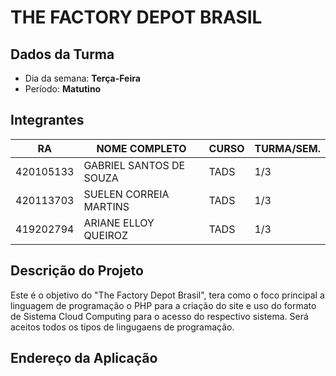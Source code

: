 # THE FACTORY DEPOT BRASIL

## Dados da Turma
* Dia da semana: **Terça-Feira**
* Período: **Matutino**

## Integrantes
|    RA     | NOME COMPLETO            | CURSO | TURMA/SEM. |
|-----------|--------------------------|-------|------------|
| 420105133 | GABRIEL SANTOS DE SOUZA  | TADS  |     1/3    |
| 420113703 | SUELEN CORREIA MARTINS   | TADS  |     1/3    |
| 419202794 | ARIANE ELLOY QUEIROZ     | TADS  |     1/3    |

## Descrição do Projeto

Este é o objetivo do "The Factory Depot Brasil", tera como o foco principal a linguagem de programação o PHP para a criação do site e uso do formato de Sistema Cloud Computing para o acesso do respectivo sistema. Será aceitos todos os tipos de lingugaens de programação.

## Endereço da Aplicação
